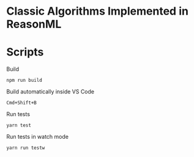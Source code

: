 # Classic Algorithms Implemented in ReasonML

# Scripts

Build
    
    npm run build

Build automatically inside VS Code

    Cmd+Shift+B

Run tests

    yarn test

Run tests in watch mode

    yarn run testw
